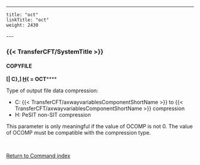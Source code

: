 ---
    title: "oct"
    linkTitle: "oct"
    weight: 2430
---<span id="oct"></span>

### {{< TransferCFT/SystemTitle  >}}

#### COPYFILE

**********[******&#124; C},] <u>H</u>{ = OCT********

Type of output file data compression:

- C: {{< TransferCFT/axwayvariablesComponentShortName >}}
    to {{< TransferCFT/axwayvariablesComponentShortName >}} compression
- H: PeSIT non-SIT
    compression

This parameter is only meaningful if the value of OCOMP is not 0. The
value of OCOMP must be compatible with the compression type.

 

[Return to Command index](../../)
